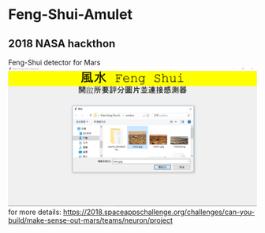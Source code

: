 # Feng-Shui-Amulet
## 2018 NASA hackthon
Feng-Shui detector for Mars<br>
![image](https://github.com/mendelmaker/Feng-Shui-Amulet/blob/master/sreenshot.jpg)<br>
for more details: https://2018.spaceappschallenge.org/challenges/can-you-build/make-sense-out-mars/teams/neuron/project
